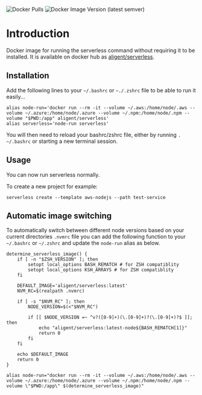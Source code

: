 ![Docker Pulls](https://img.shields.io/docker/pulls/aligent/serverless)
![Docker Image Version (latest semver)](https://img.shields.io/docker/v/aligent/serverless?sort=semver)

# Introduction

Docker image for running the serverless command without requiring it to be installed. It is available on docker 
hub as [aligent/serverless](https://hub.docker.com/r/aligent/serverless).

## Installation

Add the following lines to your `~/.bashrc` or `~./.zshrc` file to be able to run it easily...

```
alias node-run='docker run --rm -it --volume ~/.aws:/home/node/.aws --volume ~/.azure:/home/node/.azure --volume ~/.npm:/home/node/.npm --volume "$PWD:/app" aligent/serverless'
alias serverless='node-run serverless'
```

You will then need to reload your bashrc/zshrc file, either by running `. ~/.bashrc` or starting a new terminal session.

## Usage

You can now run serverless normally.

To create a new project for example:

```
serverless create --template aws-nodejs --path test-service
```

## Automatic image switching
To automatically switch between different node versions based on your current directories `.nvmrc` file you can add the following function to your `~/.bashrc` or `~/.zshrc` and update the `node-run` alias as below.

```
determine_serverless_image() {
    if [ -n "$ZSH_VERSION" ]; then 
        setopt local_options BASH_REMATCH # for ZSH compatiblity
        setopt local_options KSH_ARRAYS # for ZSH compatiblity
    fi

    DEFAULT_IMAGE='aligent/serverless:latest'
    NVM_RC=$(realpath .nvmrc)

    if [ -s "$NVM_RC" ]; then 
        NODE_VERSION=$(<"$NVM_RC")

        if [[ $NODE_VERSION =~ ^v?([0-9]+)(\.[0-9]+)?(\.[0-9]+)?$ ]]; then
            echo "aligent/serverless:latest-node${BASH_REMATCH[1]}"
            return 0
        fi
    fi

    echo $DEFAULT_IMAGE
    return 0
}

alias node-run="docker run --rm -it --volume ~/.aws:/home/node/.aws --volume ~/.azure:/home/node/.azure --volume ~/.npm:/home/node/.npm --volume \"$PWD:/app\" $(determine_serverless_image)"
```
